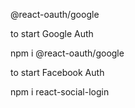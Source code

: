 @react-oauth/google

to start Google Auth

npm i @react-oauth/google

to start Facebook Auth

npm i react-social-login
